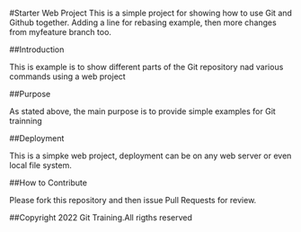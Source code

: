 #Starter Web Project 
This is a simple project for showing how to use Git and Github together. Adding a line for rebasing example, then more changes from myfeature branch too.

##Introduction

This is example is to show different parts of the Git repository nad various commands using a web project

##Purpose

As stated above, the main purpose is to provide simple examples for Git trainning

##Deployment

This is a simpke web project, deployment can be on any web server or even local file system.

##How to Contribute

Please fork this repository and then issue Pull Requests for review.

##Copyright
2022 Git Training.All rigths reserved
